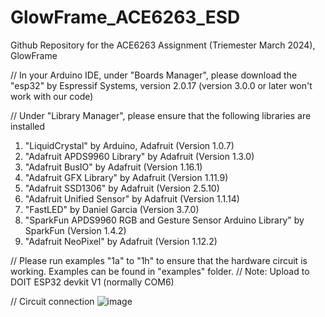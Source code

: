 # GlowFrame_ACE6263_ESD
Github Repository for the ACE6263 Assignment (Triemester March 2024), GlowFrame

// In your Arduino IDE, under "Boards Manager", please download the "esp32" by Espressif Systems, version 2.0.17 (version 3.0.0 or later won't work with our code)

// Under "Library Manager", please ensure that the following libraries are installed
1) "LiquidCrystal" by Arduino, Adafruit (Version 1.0.7)
2)  "Adafruit APDS9960 Library" by Adafruit (Version 1.3.0)
3)  "Adafruit BusIO" by Adafruit (Version 1.16.1)
4) "Adafruit GFX Library" by Adafruit (Version 1.11.9)
5) "Adafruit SSD1306" by Adafruit (Version 2.5.10)
6) "Adafruit Unified Sensor" by Adafruit (Version 1.1.14)
7) "FastLED" by Daniel Garcia (Version 3.7.0)
8) "SparkFun APDS9960 RGB and Gesture Sensor Arduino Library" by SparkFun (Version 1.4.2)
9) "Adafruit NeoPixel" by Adafruit (Version 1.12.2)

// Please run examples "1a" to "1h" to ensure that the hardware circuit is working. Examples can be found in "examples" folder.
// Note: Upload to DOIT ESP32 devkit V1 (normally COM6)

// Circuit connection
![image](https://github.com/ASoulNamedLeo/GlowFrame_ACE6263_ESD/assets/127149357/483753c2-a208-4d4b-8ec5-8f2167ac9ad4)
